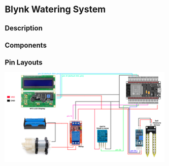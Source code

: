 # Blynk Watering System

## Description

## Components

## Pin Layouts
<img src="image/watering system pin layouts.png" alt="pin layout">

